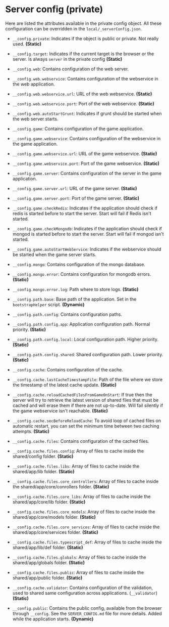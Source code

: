 Server config (private)
=======================

Here are listed the attributes available in the private config object. All these configuration can be overridden in the `local/_serverConfig.json`.

- `__config.private`: Indicates if the object is public or private. Not really used. **(Static)**
- `__config.target`: Indicates if the current target is the browser or the server. Is always `server` in the private config **(Static)**

- `__config.web`: Contains configuration of the web server.
- `__config.web.webservice`: Contains configuration of the webservice in the web application.
- `__config.web.webservice.url`: URL of the web webservice. **(Static)**
- `__config.web.webservice.port`: Port of the web webservice. **(Static)**
- `__config.web.autoStartGrunt`: Indicates if grunt should be started when the web server starts.

- `__config.game`: Contains configuration of the game application.
- `__config.game.webservice`: Contains configuration of the webservice in the game application.
- `__config.game.webservice.url`: URL of the game webservice. **(Static)**
- `__config.game.webservice.port`: Port of the game webservice. **(Static)**
- `__config.game.server`: Contains configuration of the server in the game application.
- `__config.game.server.url`: URL of the game server. **(Static)**
- `__config.game.server.port`: Port of the game server. **(Static)**
- `__config.game.checkRedis`: Indicates if the application should check if redis is started before to start the server. Start will fail if Redis isn't started.
- `__config.game.checkMongodb`: Indicates if the application should check if mongod is started before to start the server. Start will fail if mongod isn't started.
- `__config.game.autoStartWebService`: Indicates if the webservice should be started when the game server starts.

- `__config.mongo`: Contains configuration of the mongo database.
- `__config.mongo.error`: Contains configuration for mongodb errors. **(Static)**
- `__config.mongo.error.log`: Path where to store logs. **(Static)**

- `__config.path.base`: Base path of the application. Set in the `bootstrapHelper` script. **(Dynamic)**
- `__config.path.config`: Contains configuration paths.
- `__config.path.config.app`: Application configuration path. Normal priority. **(Static)**
- `__config.path.config.local`: Local configuration path. Higher priority. **(Static)**
- `__config.path.config.shared`: Shared configuration path. Lower priority. **(Static)**


- `__config.cache`: Contains configuration of the cache.
- `__config.cache.lastCacheTimestampFile`: Path of the file where we store the timestamp of the latest cache update. **(Static)**
- `__config.cache.reloadCachedFilesFromGameOnStart`: If true then the server will try to retrieve the latest version of shared files that must be cached and will erase them if there are not up-to-date. Will fail silently if the game webservice isn't reachable. **(Static)**
- `__config.cache.secBeforeReloadCache`: To avoid loop of cached files on automatic restart, you can set the minimum time between two caching attempts. **(Static)**
- `__config.cache.files`: Contains configuration of the cached files.
- `__config.cache.files.config`: Array of files to cache inside the shared/config folder. **(Static)**
- `__config.cache.files.libs`: Array of files to cache inside the shared/app/lib folder. **(Static)**
- `__config.cache.files.core_controllers`: Array of files to cache inside the shared/app/core/conrollers folder. **(Static)**
- `__config.cache.files.core_libs`: Array of files to cache inside the shared/app/core/lib folder. **(Static)**
- `__config.cache.files.core_models`: Array of files to cache inside the shared/app/core/models folder. **(Static)**
- `__config.cache.files.core_services`: Array of files to cache inside the shared/app/core/services folder. **(Static)**
- `__config.cache.files.typescript_def`: Array of files to cache inside the shared/app/lib/def folder. **(Static)**
- `__config.cache.files.globals`: Array of files to cache inside the shared/app/globals folder. **(Static)**
- `__config.cache.files.public`: Array of files to cache inside the shared/app/public folder. **(Static)**

- `__config.cache.validator`: Contains configuration of the validation, used to shared same configuration across applications. (`__validator`) **(Static)**

- `__config.public`: Contains the public config, available from the browser through `__config`. See the `SERVER_CONFIG.md` file for more details. Added while the application starts. **(Dynamic)**
